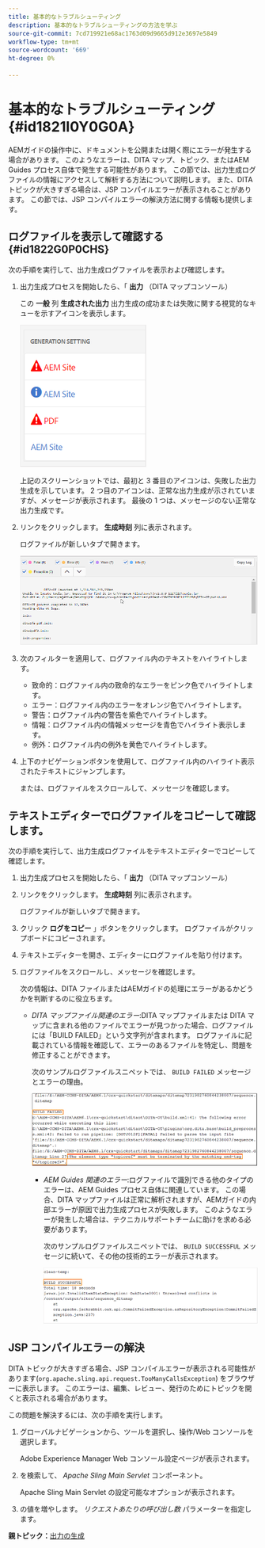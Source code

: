 ```yaml
---
title: 基本的なトラブルシューティング
description: 基本的なトラブルシューティングの方法を学ぶ
source-git-commit: 7cd719921e68ac1763d09d9665d912e3697e5849
workflow-type: tm+mt
source-wordcount: '669'
ht-degree: 0%

---
```



# 基本的なトラブルシューティング {#id1821I0Y0G0A}

AEMガイドの操作中に、ドキュメントを公開または開く際にエラーが発生する場合があります。 このようなエラーは、DITA マップ、トピック、またはAEM Guides プロセス自体で発生する可能性があります。 この節では、出力生成ログファイルの情報にアクセスして解析する方法について説明します。 また、DITA トピックが大きすぎる場合は、JSP コンパイルエラーが表示されることがあります。 この節では、JSP コンパイルエラーの解決方法に関する情報も提供します。

## ログファイルを表示して確認する {#id1822G0P0CHS}

次の手順を実行して、出力生成ログファイルを表示および確認します。

1. 出力生成プロセスを開始したら、「 **出力** （DITA マップコンソール）

   この **一般** 列 **生成された出力** 出力生成の成功または失敗に関する視覚的なキューを示すアイコンを表示します。

   ![](images/output-general-settings.png)

   上記のスクリーンショットでは、最初と 3 番目のアイコンは、失敗した出力生成を示しています。 2 つ目のアイコンは、正常な出力生成が示されていますが、メッセージが表示されます。 最後の 1 つは、メッセージのない正常な出力生成です。

1. リンクをクリックします。 **生成時刻** 列に表示されます。

   ログファイルが新しいタブで開きます。

   ![](images/log-file.png)

1. 次のフィルターを適用して、ログファイル内のテキストをハイライトします。
   - 致命的：ログファイル内の致命的なエラーをピンク色でハイライトします。
   - エラー：ログファイル内のエラーをオレンジ色でハイライトします。
   - 警告：ログファイル内の警告を紫色でハイライトします。
   - 情報：ログファイル内の情報メッセージを青色でハイライト表示します。
   - 例外：ログファイル内の例外を黄色でハイライトします。
1. 上下のナビゲーションボタンを使用して、ログファイル内のハイライト表示されたテキストにジャンプします。

   または、ログファイルをスクロールして、メッセージを確認します。


## テキストエディターでログファイルをコピーして確認します。

次の手順を実行して、出力生成ログファイルをテキストエディターでコピーして確認します。

1. 出力生成プロセスを開始したら、「 **出力** （DITA マップコンソール）

1. リンクをクリックします。 **生成時刻** 列に表示されます。

   ログファイルが新しいタブで開きます。

1. クリック **ログをコピー** 」ボタンをクリックします。 ログファイルがクリップボードにコピーされます。
1. テキストエディターを開き、エディターにログファイルを貼り付けます。

1. ログファイルをスクロールし、メッセージを確認します。

   次の情報は、DITA ファイルまたはAEMガイドの処理にエラーがあるかどうかを判断するのに役立ちます。

   - *DITA マップファイル関連のエラー*:DITA マップファイルまたは DITA マップに含まれる他のファイルでエラーが見つかった場合、ログファイルには「BUILD FAILED」という文字列が含まれます。 ログファイルに記載されている情報を確認して、エラーのあるファイルを特定し、問題を修正することができます。

      次のサンプルログファイルスニペットでは、 `BUILD FAILED` メッセージとエラーの理由。

      ![](images/dita-error-in-log-file.png)

      - *AEM Guides 関連のエラー*:ログファイルで識別できる他のタイプのエラーは、AEM Guides プロセス自体に関連しています。 この場合、DITA マップファイルは正常に解析されますが、AEMガイドの内部エラーが原因で出力生成プロセスが失敗します。 このようなエラーが発生した場合は、テクニカルサポートチームに助けを求める必要があります。

         次のサンプルログファイルスニペットでは、 `BUILD SUCCESSFUL` メッセージに続いて、その他の技術的エラーが表示されます。

         ![](images/process-error-in-log-file.png)


## JSP コンパイルエラーの解決

DITA トピックが大きすぎる場合、JSP コンパイルエラーが表示される可能性があります\(`org.apache.sling.api.request.TooManyCallsException`\) をブラウザーに表示します。 このエラーは、編集、レビュー、発行のためにトピックを開くと表示される場合があります。

この問題を解決するには、次の手順を実行します。

1. グローバルナビゲーションから、ツールを選択し、操作/Web コンソールを選択します。

   Adobe Experience Manager Web コンソール設定ページが表示されます。

1. を検索して、 *Apache Sling Main Servlet* コンポーネント。

   Apache Sling Main Servlet の設定可能なオプションが表示されます。

1. の値を増やします。 *リクエストあたりの呼び出し数* パラメーターを指定します。


**親トピック：**[&#x200B;出力の生成](generate-output.md)

